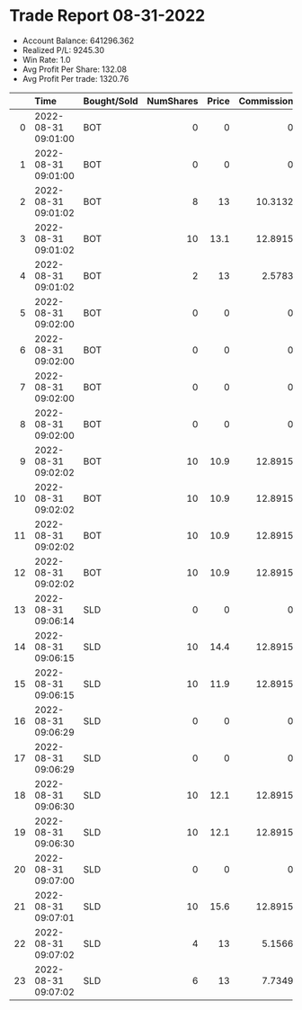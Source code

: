 # Trade Report 08-31-2022
- Account Balance: 641296.362
- Realized P/L: 9245.30
- Win Rate: 1.0
- Avg Profit Per Share: 132.08
- Avg Profit Per trade: 1320.76

|    | Time                | Bought/Sold   |   NumShares |   Price |   Commission |   RealizedPL | Name                  |
|---:|:--------------------|:--------------|------------:|--------:|-------------:|-------------:|:----------------------|
|  0 | 2022-08-31 09:01:00 | BOT           |           0 |     0   |       0      |        0     | Short Pointer 003 DB  |
|  1 | 2022-08-31 09:01:00 | BOT           |           0 |     0   |       0      |        0     | Short Pointer 001 DB  |
|  2 | 2022-08-31 09:01:02 | BOT           |           8 |    13   |      10.3132 |        0     | Shares of SPX 3995.0P |
|  3 | 2022-08-31 09:01:02 | BOT           |          10 |    13.1 |      12.8915 |        0     | Shares of SPX 3995.0P |
|  4 | 2022-08-31 09:01:02 | BOT           |           2 |    13   |       2.5783 |        0     | Shares of SPX 3995.0P |
|  5 | 2022-08-31 09:02:00 | BOT           |           0 |     0   |       0      |        0     | Short Pointer 002 DB  |
|  6 | 2022-08-31 09:02:00 | BOT           |           0 |     0   |       0      |        0     | Short Pointer 001 DB  |
|  7 | 2022-08-31 09:02:00 | BOT           |           0 |     0   |       0      |        0     | Short Pointer 003 DB  |
|  8 | 2022-08-31 09:02:00 | BOT           |           0 |     0   |       0      |        0     | Short Pointer 009 DB  |
|  9 | 2022-08-31 09:02:02 | BOT           |          10 |    10.9 |      12.8915 |        0     | Shares of SPX 3990.0P |
| 10 | 2022-08-31 09:02:02 | BOT           |          10 |    10.9 |      12.8915 |        0     | Shares of SPX 3990.0P |
| 11 | 2022-08-31 09:02:02 | BOT           |          10 |    10.9 |      12.8915 |        0     | Shares of SPX 3990.0P |
| 12 | 2022-08-31 09:02:02 | BOT           |          10 |    10.9 |      12.8915 |        0     | Shares of SPX 3990.0P |
| 13 | 2022-08-31 09:06:14 | SLD           |           0 |     0   |       0      |        0     | Short Pointer 003 DB  |
| 14 | 2022-08-31 09:06:15 | SLD           |          10 |    14.4 |      12.8915 |     1324.22  | Shares of SPX 3995.0P |
| 15 | 2022-08-31 09:06:15 | SLD           |          10 |    11.9 |      12.8915 |      974.217 | Shares of SPX 3990.0P |
| 16 | 2022-08-31 09:06:29 | SLD           |           0 |     0   |       0      |        0     | Short Pointer 009 DB  |
| 17 | 2022-08-31 09:06:29 | SLD           |           0 |     0   |       0      |        0     | Short Pointer 002 DB  |
| 18 | 2022-08-31 09:06:30 | SLD           |          10 |    12.1 |      12.8915 |     1174.22  | Shares of SPX 3990.0P |
| 19 | 2022-08-31 09:06:30 | SLD           |          10 |    12.1 |      12.8915 |     1174.22  | Shares of SPX 3990.0P |
| 20 | 2022-08-31 09:07:00 | SLD           |           0 |     0   |       0      |        0     | Short Pointer 001 DB  |
| 21 | 2022-08-31 09:07:01 | SLD           |          10 |    15.6 |      12.8915 |     2524.22  | Shares of SPX 3995.0P |
| 22 | 2022-08-31 09:07:02 | SLD           |           4 |    13   |       5.1566 |      829.687 | Shares of SPX 3990.0P |
| 23 | 2022-08-31 09:07:02 | SLD           |           6 |    13   |       7.7349 |     1244.53  | Shares of SPX 3990.0P |